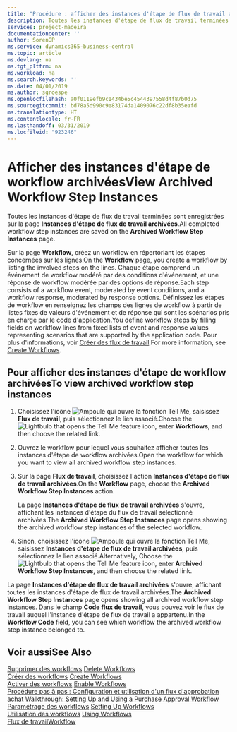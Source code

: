 ```yaml
---
title: "Procédure : afficher des instances d'étape de flux de travail archivées | Microsoft Docs"
description: Toutes les instances d'étape de flux de travail terminées sont enregistrées sur la page **Instances d'étape de flux de travail archivées**.
services: project-madeira
documentationcenter: ''
author: SorenGP
ms.service: dynamics365-business-central
ms.topic: article
ms.devlang: na
ms.tgt_pltfrm: na
ms.workload: na
ms.search.keywords: ''
ms.date: 04/01/2019
ms.author: sgroespe
ms.openlocfilehash: a0f0119efb9c1434be5c4544397558d4f87b0d75
ms.sourcegitcommit: bd78a5d990c9e83174da1409076c22df8b35eafd
ms.translationtype: HT
ms.contentlocale: fr-FR
ms.lasthandoff: 03/31/2019
ms.locfileid: "923246"
---
```

# <a name="view-archived-workflow-step-instances"></a><span data-ttu-id="e734d-103">Afficher des instances d'étape de workflow archivées</span><span class="sxs-lookup"><span data-stu-id="e734d-103">View Archived Workflow Step Instances</span></span>
<span data-ttu-id="e734d-104">Toutes les instances d'étape de flux de travail terminées sont enregistrées sur la page **Instances d'étape de flux de travail archivées**.</span><span class="sxs-lookup"><span data-stu-id="e734d-104">All completed workflow step instances are saved on the **Archived Workflow Step Instances** page.</span></span>  

 <span data-ttu-id="e734d-105">Sur la page **Workflow**, créez un workflow en répertoriant les étapes concernées sur les lignes.</span><span class="sxs-lookup"><span data-stu-id="e734d-105">On the **Workflow** page, you create a workflow by listing the involved steps on the lines.</span></span> <span data-ttu-id="e734d-106">Chaque étape comprend un événement de workflow modéré par des conditions d'événement, et une réponse de workflow modérée par des options de réponse.</span><span class="sxs-lookup"><span data-stu-id="e734d-106">Each step consists of a workflow event, moderated by event conditions, and a workflow response, moderated by response options.</span></span> <span data-ttu-id="e734d-107">Définissez les étapes de workflow en renseignez les champs des lignes de workflow à partir de listes fixes de valeurs d'événement et de réponse qui sont les scénarios pris en charge par le code d'application.</span><span class="sxs-lookup"><span data-stu-id="e734d-107">You define workflow steps by filling fields on workflow lines from fixed lists of event and response values representing scenarios that are supported by the application code.</span></span> <span data-ttu-id="e734d-108">Pour plus d'informations, voir [Créer des flux de travail](across-how-to-create-workflows.md).</span><span class="sxs-lookup"><span data-stu-id="e734d-108">For more information, see [Create Workflows](across-how-to-create-workflows.md).</span></span>  

## <a name="to-view-archived-workflow-step-instances"></a><span data-ttu-id="e734d-109">Pour afficher des instances d'étape de workflow archivées</span><span class="sxs-lookup"><span data-stu-id="e734d-109">To view archived workflow step instances</span></span>  
1.  <span data-ttu-id="e734d-110">Choisissez l'icône ![Ampoule qui ouvre la fonction Tell Me](media/ui-search/search_small.png "Dites-moi ce que vous voulez faire"), saisissez **Flux de travail**, puis sélectionnez le lien associé.</span><span class="sxs-lookup"><span data-stu-id="e734d-110">Choose the ![Lightbulb that opens the Tell Me feature](media/ui-search/search_small.png "Tell me what you want to do") icon, enter **Workflows**, and then choose the related link.</span></span>  
2.  <span data-ttu-id="e734d-111">Ouvrez le workflow pour lequel vous souhaitez afficher toutes les instances d'étape de workflow archivées.</span><span class="sxs-lookup"><span data-stu-id="e734d-111">Open the workflow for which you want to view all archived workflow step instances.</span></span>  
3.  <span data-ttu-id="e734d-112">Sur la page **Flux de travail**, choisissez l'action **Instances d'étape de flux de travail archivées**.</span><span class="sxs-lookup"><span data-stu-id="e734d-112">On the **Workflow** page, choose the **Archived Workflow Step Instances** action.</span></span>  

    <span data-ttu-id="e734d-113">La page **Instances d'étape de flux de travail archivées** s'ouvre, affichant les instances d'étape du flux de travail sélectionné archivées.</span><span class="sxs-lookup"><span data-stu-id="e734d-113">The **Archived Workflow Step Instances** page opens showing the archived workflow step instances of the selected workflow.</span></span>  
4.  <span data-ttu-id="e734d-114">Sinon, choisissez l'icône ![Ampoule qui ouvre la fonction Tell Me](media/ui-search/search_small.png "Dites-moi ce que vous voulez faire"), saisissez **Instances d'étape de flux de travail archivées**, puis sélectionnez le lien associé.</span><span class="sxs-lookup"><span data-stu-id="e734d-114">Alternatively, Choose the ![Lightbulb that opens the Tell Me feature](media/ui-search/search_small.png "Tell me what you want to do") icon, enter **Archived Workflow Step Instances**, and then choose the related link.</span></span>  

<span data-ttu-id="e734d-115">La page **Instances d'étape de flux de travail archivées** s'ouvre, affichant toutes les instances d'étape de flux de travail archivées.</span><span class="sxs-lookup"><span data-stu-id="e734d-115">The **Archived Workflow Step Instances** page opens showing all archived workflow step instances.</span></span> <span data-ttu-id="e734d-116">Dans le champ **Code flux de travail**, vous pouvez voir le flux de travail auquel l'instance d'étape de flux de travail a appartenu.</span><span class="sxs-lookup"><span data-stu-id="e734d-116">In the **Workflow Code** field, you can see which workflow the archived workflow step instance belonged to.</span></span>  

## <a name="see-also"></a><span data-ttu-id="e734d-117">Voir aussi</span><span class="sxs-lookup"><span data-stu-id="e734d-117">See Also</span></span>  
 <span data-ttu-id="e734d-118">[Supprimer des workflows](across-how-to-delete-workflows.md) </span><span class="sxs-lookup"><span data-stu-id="e734d-118">[Delete Workflows](across-how-to-delete-workflows.md) </span></span>  
 <span data-ttu-id="e734d-119">[Créer des workflows](across-how-to-create-workflows.md) </span><span class="sxs-lookup"><span data-stu-id="e734d-119">[Create Workflows](across-how-to-create-workflows.md) </span></span>  
 <span data-ttu-id="e734d-120">[Activer des workflows](across-how-to-enable-workflows.md) </span><span class="sxs-lookup"><span data-stu-id="e734d-120">[Enable Workflows](across-how-to-enable-workflows.md) </span></span>  
 <span data-ttu-id="e734d-121">[Procédure pas à pas : Configuration et utilisation d'un flux d'approbation achat](walkthrough-setting-up-and-using-a-purchase-approval-workflow.md) </span><span class="sxs-lookup"><span data-stu-id="e734d-121">[Walkthrough: Setting Up and Using a Purchase Approval Workflow](walkthrough-setting-up-and-using-a-purchase-approval-workflow.md) </span></span>  
 <span data-ttu-id="e734d-122">[Paramétrage des workflows](across-set-up-workflows.md) </span><span class="sxs-lookup"><span data-stu-id="e734d-122">[Setting Up Workflows](across-set-up-workflows.md) </span></span>  
 <span data-ttu-id="e734d-123">[Utilisation des workflows](across-use-workflows.md) </span><span class="sxs-lookup"><span data-stu-id="e734d-123">[Using Workflows](across-use-workflows.md) </span></span>  
 [<span data-ttu-id="e734d-124">Flux de travail</span><span class="sxs-lookup"><span data-stu-id="e734d-124">Workflow</span></span>](across-workflow.md)
